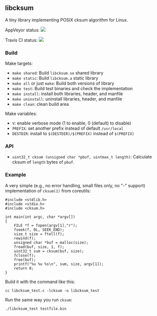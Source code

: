 ## libcksum

A tiny library implementing POSIX cksum algorithm for Linux.

AppVeyor status: ![](https://ci.appveyor.com/api/projects/status/github/makise-homura/libcksum?svg=true)

Travis CI status: ![](https://travis-ci.com/makise-homura/libcksum.svg?branch=master)

### Build

Make targets:

* `make shared`: Build `libcksum.so` shared library
* `make static`: Build `libcksum.a` static library
* `make all` or just `make`: Build both versions of library
* `make test`: Build test binaries and check the implementation
* `make install`: install both libraries, header, and manfile
* `make uninstall`: uninstall libraries, header, and manfile
* `make clean`: clean build area

Make variables:

* `V`: enable verbose mode (1 to enable, 0 (default) to disable)
* `PREFIX`: set another prefix instead of default `/usr/local`
* `DESTDIR`: install to `$(DESTDIR)/$(PREFIX)` instead of `$(PREFIX)`

### API

* `uint32_t cksum (unsigned char *pbuf, uintmax_t length)`:
Calculate cksum of `length` bytes of `pbuf`.

### Example

A very simple (e.g., no error handling, small files only, no "-" support)
implementation of `cksum(1)` from coreutils:

```
#include <stdlib.h>
#include <stdio.h>
#include <cksum.h>

int main(int argc, char *argv[])
{
    FILE *f = fopen(argv[1],"r");
    fseek(f, 0L, SEEK_END);
    size_t size = ftell(f);
    rewind(f);
    unsigned char *buf = malloc(size);
    fread(buf, size, 1, f);
    uint32_t sum = cksum(buf, size);
    fclose(f);
    free(buf);
    printf("%u %u %s\n", sum, size, argv[1]);
    return 0;
}
```
Build it with the command like this:
```
cc libcksum_test.c -lcksum -o libcksum_test
```
Run the same way you run `cksum`:
```
./libcksum_test testfile.bin
```
